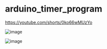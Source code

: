 # arduino_timer_program

https://youtube.com/shorts/0ko66wMUzYo 

![image](https://github.com/Mike11199/arduino_timer_program/assets/91037796/29c2949a-68c8-4b01-8518-03dd9bf6e833)


![image](https://github.com/Mike11199/arduino_timer_program/assets/91037796/c0f7b8c2-9d04-4895-8126-6ab9bee3e419)


